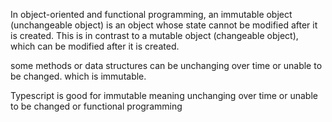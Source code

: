 In object-oriented and functional programming, an immutable object (unchangeable object) is an object whose state cannot be modified after it is created. This is in contrast to a mutable object (changeable object), which can be modified after it is created. 

some methods or data structures can be unchanging over time or unable to be changed. which is immutable. 

Typescript is good for immutable meaning unchanging over time or unable to be changed or functional programming